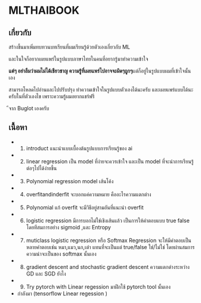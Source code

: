 # MLTHAIBOOK
## เกี่ยวกับ
สร้างขึ้นมาเพิ่มทบทวนบทเรียนที่ผมเรียนรู้ด้วยตัวเองเกี่ยวกับ ML 

และในใจก็อยากเผยแพร่ในรูปแบบภาษาไทยในคนที่อยากรู้มาทำความเข้าใจ

**แต่ๆ อย่าลืมว่าผมไม่ได้เชียวชาญ ความรู้ที่เผยแพร่ไปอาจจะผิดๆถูกๆ**แต่ก็อยู่ในรูปแบบผมที่เข้าใจนั้นเอง

สามารถโหลดไปอ่านและไปปรับปรุง ทำความเข้าใจในรูปแบบตัวเองได้นะครับ และเผยแพร่แบบได้นะครับในที่ตัวเองไข
เพราะความรู้ผมอยากแชร์ฟรี 

ีจาก Buglot เองครับ

## เนื้อหา
- 1. introduct แนะนำแบบเบื้องต้นรูปแบบการเรียนรู้ของ ai
- 2. linear regression เป็น model ที่ง่ายจะควรเข้าใจ และเป็น model ที่จะนำการเรียนรู้ต่อๆไปได้ง่ายขึ้น
- 3. Polynomial regression model เส้นโค้ง
- 4. overfitandinderfit จะบอกแค่ความหมาย คืออะไรความแตกต่าง
- 5. Polynomial แก้ overfit จะมีวิธีอยู่สามอันที่แนะนำ overfit 
- 6. logistic regression มีการบอกไม่ใช่เชิงเส้นแล้ว เป็นการให้คำตอบแบบ true false โดยทีสมการอย่าง sigmoid ,และ Entropy
- 7. muticlass logistic regression หรือ Softmax Regression จะให้มีคำตอบเป็นหลายคำตอบเช่น หมา,แมว,นก,เต๋า แทนที่จะเป็นแต่ true/false  ใช่/ไม่ใช่ โดยผ่านสมการความน่าจะเป็นของ softmax นั้นเอง
- 8. gradient descent and stochastic gradient descent ความแตกต่างระหว่าง GD และ SGD ยังไง
- 9. Try pytorch with Linear regession มาฝึกใช้ pytorch tool นั้นเอง
- กำลังมา (tensorflow  Linear regession )
